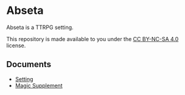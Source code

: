 # Abseta

Abseta is a TTRPG setting.

This repository is made available to you under the [CC BY-NC-SA 4.0](https://creativecommons.org/licenses/by-nc-sa/4.0/)
license.

## Documents

* [Setting](docs/setting.md)
* [Magic Supplement](docs/magic.md)

